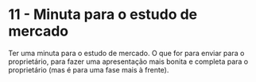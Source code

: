 
# 11 - Minuta para o estudo de mercado



Ter uma minuta para o estudo de mercado. O que for para enviar para o proprietário, para fazer uma apresentação mais bonita e completa para o proprietário (mas é para uma fase mais à frente).